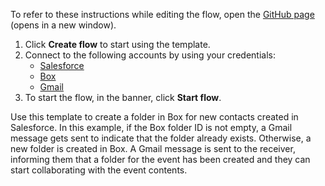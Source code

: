 To refer to these instructions while editing the flow, open the [GitHub page](https://github.com/ot4i/app-connect-templates/tree/main/resources/markdown/Create%20a%20folder%20in%20Box%20for%20new%20contacts%20created%20in%20Salesforce_instructions.md) (opens in a new window).

1. Click **Create flow** to start using the template.
2. Connect to the following accounts by using your credentials:
   - [Salesforce](https://www.ibm.com/docs/en/app-connect/containers_cd?topic=apps-salesforce)
   - [Box](https://www.ibm.com/docs/en/app-connect/containers_cd?topic=apps-box)
   - [Gmail](https://www.ibm.com/docs/en/app-connect/containers_cd?topic=apps-gmail)
3. To start the flow, in the banner, click **Start flow**.


Use this template to create a folder in Box for new contacts created in Salesforce. In this example, if the Box folder ID is not empty, a Gmail message gets sent to indicate that the folder already exists. Otherwise, a new folder is created in Box. A Gmail message is sent to the receiver, informing them that a folder for the event has been created and they can start collaborating with the event contents.






